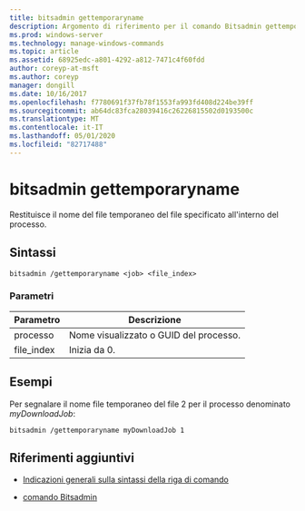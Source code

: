 ```yaml
---
title: bitsadmin gettemporaryname
description: Argomento di riferimento per il comando Bitsadmin gettemporaryname, che indica il nome di file temporaneo del file specificato all'interno del processo.
ms.prod: windows-server
ms.technology: manage-windows-commands
ms.topic: article
ms.assetid: 68925edc-a801-4292-a812-7471c4f60fdd
author: coreyp-at-msft
ms.author: coreyp
manager: dongill
ms.date: 10/16/2017
ms.openlocfilehash: f7780691f37fb78f1553fa993fd408d224be39ff
ms.sourcegitcommit: ab64dc83fca28039416c26226815502d0193500c
ms.translationtype: MT
ms.contentlocale: it-IT
ms.lasthandoff: 05/01/2020
ms.locfileid: "82717488"
---
```

# <a name="bitsadmin-gettemporaryname"></a>bitsadmin gettemporaryname

Restituisce il nome del file temporaneo del file specificato all'interno del processo.

## <a name="syntax"></a>Sintassi

```
bitsadmin /gettemporaryname <job> <file_index>
```

### <a name="parameters"></a>Parametri

| Parametro | Descrizione |
| -------------- | -------------- |
| processo | Nome visualizzato o GUID del processo. |
| file_index | Inizia da 0. |

## <a name="examples"></a>Esempi

Per segnalare il nome file temporaneo del file 2 per il processo denominato *myDownloadJob*:

```
bitsadmin /gettemporaryname myDownloadJob 1
```

## <a name="additional-references"></a>Riferimenti aggiuntivi

- [Indicazioni generali sulla sintassi della riga di comando](command-line-syntax-key.md)

- [comando Bitsadmin](bitsadmin.md)
